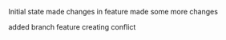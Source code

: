 Initial state
made changes in feature
made some more changes

added branch feature
creating conflict
